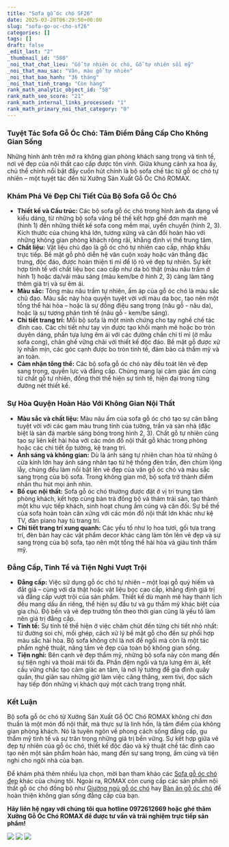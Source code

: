 ```yaml
---
title: "Sofa gỗ óc chó SF26"
date: 2025-03-28T06:29:50+00:00
slug: "sofa-go-oc-cho-sf26"
categories: []
tags: []
draft: false
_edit_last: "2"
_thumbnail_id: "580"
_noi_that_chat_lieu: "Gỗ tự nhiên óc chó, Gỗ tự nhiên sồi mỹ"
_noi_that_mau_sac: "Vân, màu gỗ tự nhiên"
_noi_that_bao_hanh: "36 tháng"
_noi_that_tinh_trang: "Còn hàng"
rank_math_analytic_object_id: "58"
rank_math_seo_score: "21"
rank_math_internal_links_processed: "1"
rank_math_primary_noi_that_category: "0"
---
```

### Tuyệt Tác Sofa Gỗ Óc Chó: Tâm Điểm Đẳng Cấp Cho Không Gian Sống

Những hình ảnh trên mở ra không gian phòng khách sang trọng và tinh tế, nơi vẻ đẹp của nội thất cao cấp được tôn vinh. Giữa khung cảnh xa hoa ấy, chủ thể chính nổi bật đầy cuốn hút chính là bộ sofa chế tác từ gỗ óc chó tự nhiên – một tuyệt tác đến từ Xưởng Sản Xuất Gỗ Óc Chó ROMAX.

### Khám Phá Vẻ Đẹp Chi Tiết Của Bộ Sofa Gỗ Óc Chó

* **Thiết kế và Cấu trúc:** Các bộ sofa gỗ óc chó trong hình ảnh đa dạng về kiểu dáng, từ những bộ sofa văng bề thế kết hợp ghế đơn mạnh mẽ (hình 1) đến những thiết kế sofa cong mềm mại, uyển chuyển (hình 2, 3). Kích thước của chúng khá lớn, tương xứng và cân đối hoàn hảo với những không gian phòng khách rộng rãi, khẳng định vị thế trung tâm.
* **Chất liệu:** Vật liệu chủ đạo là gỗ óc chó tự nhiên cao cấp, nhập khẩu trực tiếp. Bề mặt gỗ phô diễn hệ vân cuộn xoáy hoặc vân thẳng đặc trưng, độc đáo, được hoàn thiện tỉ mỉ để lộ rõ vẻ đẹp tự nhiên. Sự kết hợp tinh tế với chất liệu bọc cao cấp như da bò thật (màu nâu trầm ở hình 1) hoặc da/vải màu sáng (màu kem/be ở hình 2, 3) càng làm tăng thêm giá trị và sự êm ái.
* **Màu sắc:** Tông màu nâu trầm tự nhiên, ấm áp của gỗ óc chó là màu sắc chủ đạo. Màu sắc này hòa quyện tuyệt vời với màu da bọc, tạo nên một tổng thể hài hòa – hoặc là sự đồng điệu sang trọng (nâu gỗ - nâu da), hoặc là sự tương phản tinh tế (nâu gỗ - kem/be sáng).
* **Chi tiết trang trí:** Mỗi bộ sofa là một minh chứng cho tay nghề chế tác đỉnh cao. Các chi tiết như tay vịn được tạo khối mạnh mẽ hoặc bo tròn duyên dáng, phần tựa lưng êm ái với các đường chần chỉ tỉ mỉ (ở mẫu sofa cong), chân ghế vững chãi với thiết kế độc đáo. Bề mặt gỗ được xử lý nhẵn mịn, các góc cạnh được bo tròn tinh tế, đảm bảo cả thẩm mỹ và an toàn.
* **Cảm nhận tổng thể:** Các bộ sofa gỗ óc chó này đều toát lên vẻ đẹp sang trọng, quyền lực và đẳng cấp. Chúng mang lại cảm giác ấm cúng từ chất gỗ tự nhiên, đồng thời thể hiện sự tinh tế, hiện đại trong từng đường nét thiết kế.

### Sự Hòa Quyện Hoàn Hảo Với Không Gian Nội Thất

* **Màu sắc và chất liệu:** Màu nâu ấm của sofa gỗ óc chó tạo sự cân bằng tuyệt vời với các gam màu trung tính của tường, trần và sàn nhà (đặc biệt là sàn đá marble sáng bóng trong hình 2, 3). Chất gỗ tự nhiên cũng tạo sự liên kết hài hòa với các món đồ nội thất gỗ khác trong phòng hoặc các chi tiết ốp tường, kệ trang trí.
* **Ánh sáng và không gian:** Dù là ánh sáng tự nhiên chan hòa từ những ô cửa kính lớn hay ánh sáng nhân tạo từ hệ thống đèn trần, đèn chùm lộng lẫy, chúng đều làm nổi bật lên vẻ đẹp của vân gỗ óc chó và màu sắc sang trọng của bộ sofa. Trong không gian mở, bộ sofa trở thành điểm nhấn thu hút mọi ánh nhìn.
* **Bố cục nội thất:** Sofa gỗ óc chó thường được đặt ở vị trí trung tâm phòng khách, kết hợp cùng bàn trà đồng bộ và thảm trải sàn, tạo thành một khu vực tiếp khách, sinh hoạt chung ấm cúng và cân đối. Sự bề thế của sofa hoàn toàn cân xứng với các món đồ nội thất lớn khác như kệ TV, đàn piano hay tủ trang trí.
* **Chi tiết trang trí xung quanh:** Các yếu tố như lọ hoa tươi, gối tựa trang trí, đèn bàn hay các vật phẩm decor khác càng làm tôn lên vẻ đẹp và sự sang trọng của bộ sofa, tạo nên một tổng thể hài hòa và giàu tính thẩm mỹ.

### Đẳng Cấp, Tinh Tế và Tiện Nghi Vượt Trội

* **Đẳng cấp:** Việc sử dụng gỗ óc chó tự nhiên – một loại gỗ quý hiếm và đắt giá – cùng với da thật hoặc vật liệu bọc cao cấp, khẳng định giá trị và đẳng cấp vượt trội của sản phẩm. Thiết kế dù mạnh mẽ hay thanh lịch đều mang dấu ấn riêng, thể hiện sự đầu tư và gu thẩm mỹ khác biệt của gia chủ. Độ bền và vẻ đẹp trường tồn theo thời gian cũng là yếu tố làm nên giá trị đẳng cấp.
* **Tinh tế:** Sự tinh tế thể hiện ở việc chăm chút đến từng chi tiết nhỏ nhất: từ đường soi chỉ, mối ghép, cách xử lý bề mặt gỗ cho đến sự phối hợp màu sắc hài hòa. Bộ sofa không chỉ là nơi để ngồi mà còn là một tác phẩm nghệ thuật, nâng tầm vẻ đẹp của toàn bộ không gian sống.
* **Tiện nghi:** Bên cạnh vẻ đẹp thẩm mỹ, những bộ sofa này còn mang đến sự tiện nghi và thoải mái tối đa. Phần đệm ngồi và tựa lưng êm ái, kết cấu vững chắc tạo cảm giác an tâm, là nơi lý tưởng để gia đình quây quần, thư giãn sau những giờ làm việc căng thẳng, xem tivi, đọc sách hay tiếp đón những vị khách quý một cách trang trọng nhất.

### Kết Luận

Bộ sofa gỗ óc chó từ Xưởng Sản Xuất Gỗ ÓC Chó ROMAX không chỉ đơn thuần là một món đồ nội thất, mà thực sự là linh hồn, là tâm điểm của không gian phòng khách. Nó là tuyên ngôn về phong cách sống đẳng cấp, gu thẩm mỹ tinh tế và sự trân trọng những giá trị bền vững. Sự kết hợp giữa vẻ đẹp tự nhiên của gỗ óc chó, thiết kế độc đáo và kỹ thuật chế tác đỉnh cao tạo nên một sản phẩm hoàn hảo, mang đến sự sang trọng, ấm cúng và tiện nghi cho ngôi nhà của bạn.

Để khám phá thêm nhiều lựa chọn, mời bạn tham khảo các [Sofa gỗ óc chó đẹp](https://romax.vn/danh-muc/phong-khach/sofa-go-oc-cho/) khác của chúng tôi. Ngoài ra, ROMAX còn cung cấp các sản phẩm nội thất gỗ óc chó đồng bộ như [Giường ngủ gỗ óc chó](https://romax.vn/danh-muc/phong-ngu/giuong-go-oc-cho/) hay [Bàn ăn gỗ óc chó](https://romax.vn/danh-muc/phong-bep/ban-an-go-oc-cho/) để hoàn thiện không gian sống đẳng cấp của bạn.

**Hãy liên hệ ngay với chúng tôi qua hotline 0972612669 hoặc ghé thăm Xưởng Gỗ Óc Chó ROMAX để được tư vấn và trải nghiệm trực tiếp sản phẩm!**

![](https://romax.vn/wp-content/uploads/2025/03/sofa-go-oc-cho-sf26-1-1280x720.webp)
![](https://romax.vn/wp-content/uploads/2025/03/sofa-go-oc-cho-sf26-2-1280x720.webp)
![](https://romax.vn/wp-content/uploads/2025/03/sofa-go-oc-cho-sf26-3-1280x720.webp)